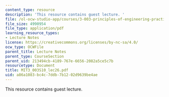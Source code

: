 ```yaml
---
content_type: resource
description: 'This resource contains guest lecture. '
file: /ol-ocw-studio-app/courses/3-003-principles-of-engineering-practice-spring-2010/a86a1083bc4c7ddb7b1202d9639be4ae_MIT3_003S10_lec26.pdf
file_size: 4990954
file_type: application/pdf
learning_resource_types:
- Lecture Notes
license: https://creativecommons.org/licenses/by-nc-sa/4.0/
ocw_type: OCWFile
parent_title: Lecture Notes
parent_type: CourseSection
parent_uid: 213494cb-4189-767e-6656-2082a5ce5c7b
resourcetype: Document
title: MIT3_003S10_lec26.pdf
uid: a86a1083-bc4c-7ddb-7b12-02d9639be4ae
---
```

This resource contains guest lecture. 